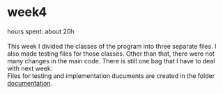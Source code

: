 # week4
hours spent: about 20h <br/>
<br/>
This week I divided the classes of the program into three separate files. I also made testing files for those classes. Other than that, there were not many changes in the main code. There is still one bag that I have to deal with next week. <br/>
Files for testing and implementation ducuments are created in the folder [documentation](documentation). 
